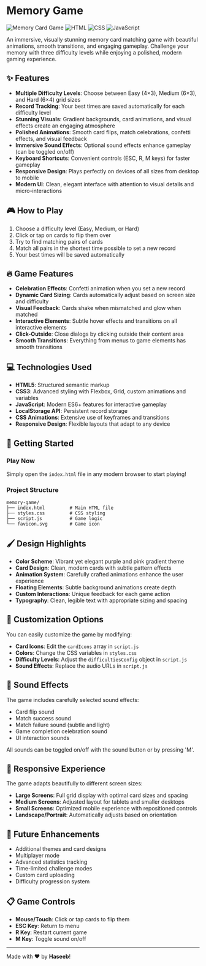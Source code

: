 # Memory Game

![Memory Card Game](https://img.shields.io/badge/Memory-Card%20Game-6c5ce7)
![HTML](https://img.shields.io/badge/HTML-5-orange)
![CSS](https://img.shields.io/badge/CSS-3-blue)
![JavaScript](https://img.shields.io/badge/JavaScript-ES6-yellow)

An immersive, visually stunning memory card matching game with beautiful animations, smooth transitions, and engaging gameplay. Challenge your memory with three difficulty levels while enjoying a polished, modern gaming experience.

## ✨ Features

- **Multiple Difficulty Levels**: Choose between Easy (4×3), Medium (6×3), and Hard (6×4) grid sizes
- **Record Tracking**: Your best times are saved automatically for each difficulty level
- **Stunning Visuals**: Gradient backgrounds, card animations, and visual effects create an engaging atmosphere
- **Polished Animations**: Smooth card flips, match celebrations, confetti effects, and visual feedback
- **Immersive Sound Effects**: Optional sound effects enhance gameplay (can be toggled on/off)
- **Keyboard Shortcuts**: Convenient controls (ESC, R, M keys) for faster gameplay
- **Responsive Design**: Plays perfectly on devices of all sizes from desktop to mobile
- **Modern UI**: Clean, elegant interface with attention to visual details and micro-interactions

## 🎮 How to Play

1. Choose a difficulty level (Easy, Medium, or Hard)
2. Click or tap on cards to flip them over
3. Try to find matching pairs of cards
4. Match all pairs in the shortest time possible to set a new record
5. Your best times will be saved automatically

## 🔥 Game Features

- **Celebration Effects**: Confetti animation when you set a new record
- **Dynamic Card Sizing**: Cards automatically adjust based on screen size and difficulty
- **Visual Feedback**: Cards shake when mismatched and glow when matched
- **Interactive Elements**: Subtle hover effects and transitions on all interactive elements
- **Click-Outside**: Close dialogs by clicking outside their content area
- **Smooth Transitions**: Everything from menus to game elements has smooth transitions

## 💻 Technologies Used

- **HTML5**: Structured semantic markup
- **CSS3**: Advanced styling with Flexbox, Grid, custom animations and variables
- **JavaScript**: Modern ES6+ features for interactive gameplay
- **LocalStorage API**: Persistent record storage
- **CSS Animations**: Extensive use of keyframes and transitions
- **Responsive Design**: Flexible layouts that adapt to any device

## 🚀 Getting Started

### Play Now

Simply open the `index.html` file in any modern browser to start playing!

### Project Structure

```
memory-game/
├── index.html         # Main HTML file
├── styles.css         # CSS styling
├── script.js          # Game logic
└── favicon.svg        # Game icon
```

## 🖌️ Design Highlights

- **Color Scheme**: Vibrant yet elegant purple and pink gradient theme
- **Card Design**: Clean, modern cards with subtle pattern effects
- **Animation System**: Carefully crafted animations enhance the user experience
- **Floating Elements**: Subtle background animations create depth
- **Custom Interactions**: Unique feedback for each game action
- **Typography**: Clean, legible text with appropriate sizing and spacing

## 🎨 Customization Options

You can easily customize the game by modifying:

- **Card Icons**: Edit the `cardIcons` array in `script.js`
- **Colors**: Change the CSS variables in `styles.css`
- **Difficulty Levels**: Adjust the `difficultiesConfig` object in `script.js`
- **Sound Effects**: Replace the audio URLs in `script.js`

## 🎵 Sound Effects

The game includes carefully selected sound effects:

- Card flip sound
- Match success sound
- Match failure sound (subtle and light)
- Game completion celebration sound
- UI interaction sounds

All sounds can be toggled on/off with the sound button or by pressing 'M'.

## 📱 Responsive Experience

The game adapts beautifully to different screen sizes:

- **Large Screens**: Full grid display with optimal card sizes and spacing
- **Medium Screens**: Adjusted layout for tablets and smaller desktops
- **Small Screens**: Optimized mobile experience with repositioned controls
- **Landscape/Portrait**: Automatically adjusts based on orientation

## 🌟 Future Enhancements

- Additional themes and card designs
- Multiplayer mode
- Advanced statistics tracking
- Time-limited challenge modes
- Custom card uploading
- Difficulty progression system

## 📋 Game Controls

- **Mouse/Touch**: Click or tap cards to flip them
- **ESC Key**: Return to menu
- **R Key**: Restart current game
- **M Key**: Toggle sound on/off

---

Made with ❤️ by **Haseeb**!